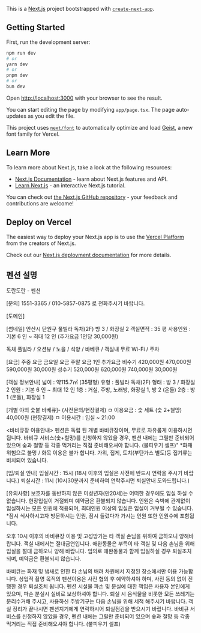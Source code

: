This is a [Next.js](https://nextjs.org) project bootstrapped with [`create-next-app`](https://nextjs.org/docs/app/api-reference/cli/create-next-app).

## Getting Started

First, run the development server:

```bash
npm run dev
# or
yarn dev
# or
pnpm dev
# or
bun dev
```

Open [http://localhost:3000](http://localhost:3000) with your browser to see the result.

You can start editing the page by modifying `app/page.tsx`. The page auto-updates as you edit the file.

This project uses [`next/font`](https://nextjs.org/docs/app/building-your-application/optimizing/fonts) to automatically optimize and load [Geist](https://vercel.com/font), a new font family for Vercel.

## Learn More

To learn more about Next.js, take a look at the following resources:

- [Next.js Documentation](https://nextjs.org/docs) - learn about Next.js features and API.
- [Learn Next.js](https://nextjs.org/learn) - an interactive Next.js tutorial.

You can check out [the Next.js GitHub repository](https://github.com/vercel/next.js) - your feedback and contributions are welcome!

## Deploy on Vercel

The easiest way to deploy your Next.js app is to use the [Vercel Platform](https://vercel.com/new?utm_medium=default-template&filter=next.js&utm_source=create-next-app&utm_campaign=create-next-app-readme) from the creators of Next.js.

Check out our [Next.js deployment documentation](https://nextjs.org/docs/app/building-your-application/deploying) for more details.



## 펜션 설명

도란도란 - 펜션

[문의]
1551-3365 / 010-5857-0875 로 전화주시기 바랍니다.

[도메인]


[썸네일]
안산시 단원구
풀빌라 독채(2F)
방 3 / 화장실 2
객실면적 : 35 평
사용인원 : 기본 6 인 ~ 최대 12 인 (추가요금 1인당 30,000원)

독채 풀빌라 / 오션뷰 / 노을 / 석양 /
바베큐 / 객실내 무료 Wi-Fi  / 주차

[요금]
	주중 요금		금요일 요금	주말 요금		1인 추가요금
비수기	420,000원	470,000원	590,000원	30,000원
성수기	520,000원	620,000원	740,000원	30,000원


[객실 정보안내]
넓이 : 약115.7㎡ (35평형)
유형 : 풀빌라 독채(2F)
형태 : 방 3 / 화장실 2
인원 : 기본 6 인 ~ 최대 12 인
1층 : 거실, 주방, 노래방, 화장실 1, 방 2 (온돌)
2층 : 방 1 (온돌), 화장실 1


[개별 야외 숯불 바베큐]- (사전문의/현장결제)
ㅁ 이용요금 : 숯 세트 (숯 2+철망) 40,000원 (현장결제)
ㅁ 이용시간 : 입실 ~ 21:00

<바비큐장 이용안내>
펜션은 독립 된 개별 바비큐장이며, 무료로 자유롭게 이용하시면 됩니다.
바비큐 서비스(숯+철망)를 신청하지 않았을 경우, 펜션 내에는 그릴만 준비되어 있으며 
숯과 철망 등 각종 먹거리는 직접 준비해오셔야 합니다. (불피우기 셀프)"
*화재위험으로 불멍 / 화목 이용은 불가 합니다.
가위, 집게, 토치(부탄가스 별도)등 집기류는 비치되어 있습니다.

[입/퇴실 안내]
입실시간 : 15시 (18시 이후의 입실은 사전에 반드시 연락을 주시기 바랍니다.)
퇴실시간 : 11시 (10시30분까지 준비하여 연락주시면 퇴실안내 도와드립니다.)

[유의사항]
보호자를 동반하지 않은 미성년자(만20세)는 어떠한 경우에도 입실 하실 수 없습니다. 현장입실이 거절되며 예약금은 환불되지 않습니다.
인원은 숙박에 관계없이 입실하시는 모든 인원에 적용되며, 최대인원 이상의 입실은 입실이 거부될 수 있습니다.
*잠시 식사하시고자 방문하시는 인원, 잠시 들렀다가 가시는 인원 또한 인원수에 포함됩니다.

오후 10시 이후의 바비큐장 이용 및 고성방가는 타 객실 손님을 위하여 금하오니 양해바랍니다.
객실 내에서는 절대금연입니다.
애완동물은 부득이 타 객실 및 다음 손님을 위해 입실을 절대 금하오니 양해 바랍니다.
임의로 애완동물과 함께 입실하실 경우 퇴실조치되며, 예약금은 환불되지 않습니다.

바비큐는 화재 및 냄새로 인한 타 손님의 배려 차원에서 지정된 장소에서만 이용 가능합니다.
상업적 촬영 목적의 펜션이용은 사전 협의 후 예약하셔야 하며, 사전 동의 없이 진행한 경우 퇴실조치 됩니다.
펜션 시설물 파손 및 분실에 대한 책임은 사용자 본인에게 있으며, 파손 분실시 실비로 보상하셔야 합니다.
퇴실 시 음식물을 비롯한 모든 쓰레기는 분리수거해 주시고, 사용하신 주방기구는 다음 손님을 위해 세척 해주시기 바랍니다.
객실 정리가 끝나시면 펜션지기에게 연락하시어 퇴실점검을 받으시기 바랍니다.
바비큐 서비스를 신청하지 않았을 경우, 펜션 내에는 그릴만 준비되어 있으며 숯과 철망 등 각종 먹거리는 직접 준비해오셔야 합니다. (불피우기 셀프)
